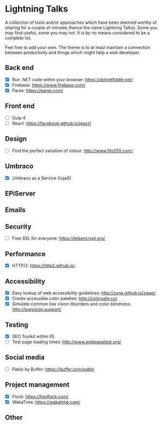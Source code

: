 # Lightning Talks

A collection of tools and/or approaches which have been deemed worthy of sharing for a couple of minutes (hence the name Lightning Talks). Some you may find useful, some you may not. It is by no means considered to be a complete list.

Feel free to add your own. The theme is to at least maintain a connection between productivity and things which might help a web developer. 

## Back end

- [x] Run .NET code within your browser: https://dotnetfiddle.net/
- [x] Firebase: https://www.firebase.com/
- [x] Parse: https://parse.com/

## Front end

- [ ] Gulp 4
- [ ] React: https://facebook.github.io/react/

## Design 

- [ ] Find the perfect variation of colour: http://www.0to255.com/

## Umbraco

- [x] Umbraco as a Service (UaaS)

## EPiServer

## Emails

## Security

- [ ] Free SSL for everyone: https://letsencrypt.org/

## Performance

- [x] HTTP/2: https://http2.github.io/

## Accessibility

- [x] Easy lookup of web accessibility guidelines: http://zone.github.io/zwag/
- [x] Create accessible color palettes: http://colorsafe.co/
- [x] Simulate common low vision disorders and color-blindness: http://lowvision.support/

## Testing

- [x] SEO Toolkit within IIS
- [ ] Test page loading times: http://www.webpagetest.org/

## Social media

- [ ] Pablo by Buffer: https://buffer.com/pablo

## Project management

- [x] Flock: https://heyflock.com/
- [x] WakaTime: https://wakatime.com/

## Other
